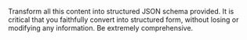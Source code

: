 Transform all this content into structured JSON schema provided. It is critical that you faithfully convert into structured form, without losing or modifying any information. Be extremely comprehensive.
